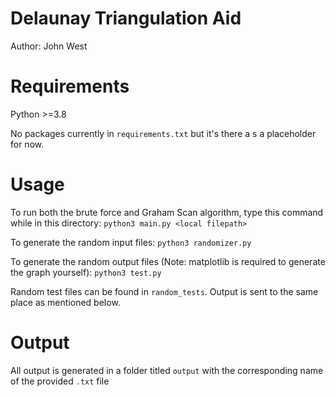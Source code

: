 # Delaunay Triangulation Aid
Author: John West

# Requirements
Python >=3.8

No packages currently in `requirements.txt` but it's there a s a placeholder for now.

# Usage
To run both the brute force and Graham Scan algorithm, type this command while in this directory:
`python3 main.py <local filepath>`

To generate the random input files:
`python3 randomizer.py`

To generate the random output files (Note: matplotlib is required to generate the graph yourself):
`python3 test.py`

Random test files can be found in `random_tests`. Output is sent to the same place as mentioned below.

# Output
All output is generated in a folder titled `output` with the corresponding name of the provided `.txt` file